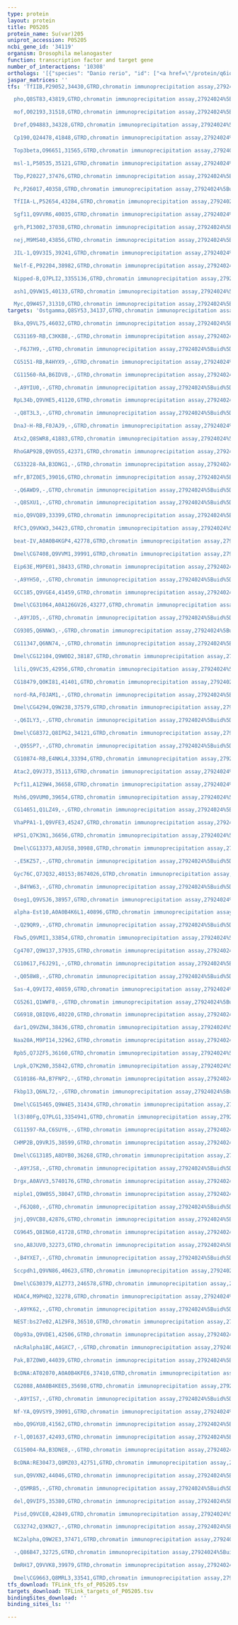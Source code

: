 ```yaml
---
type: protein
layout: protein
title: P05205
protein_name: Su(var)205
uniprot_accession: P05205
ncbi_gene_id: '34119'
organism: Drosophila melanogaster
function: transcription factor and target gene
number_of_interactions: '10308'
orthologs: '[{"species": "Danio rerio", "id": ["<a href=\"/protein/q6iq71\">Q6IQ71</a>", "<a href=\"/protein/f1qm86\">F1QM86</a>"]}, {"species": "Rattus norvegicus", "id": ["<a href=\"/protein/q5rjk5\">Q5RJK5</a>", "D3ZRS6"]}, {"species": "Caenorhabditis elegans", "id": ["<a href=\"/protein/g5eet5\">G5EET5</a>"]}]'
jaspar_matrices: ''
tfs: 'TfIIB,P29052,34430,GTRD,chromatin immunoprecipitation assay,27924024%5Buid%5D,No

  pho,Q8ST83,43819,GTRD,chromatin immunoprecipitation assay,27924024%5Buid%5D,No

  mof,O02193,31518,GTRD,chromatin immunoprecipitation assay,27924024%5Buid%5D,No

  Dref,Q94883,34328,GTRD,chromatin immunoprecipitation assay,27924024%5Buid%5D,No

  Cp190,Q24478,41848,GTRD,chromatin immunoprecipitation assay,27924024%5Buid%5D,No

  Top3beta,O96651,31565,GTRD,chromatin immunoprecipitation assay,27924024%5Buid%5D,No

  msl-1,P50535,35121,GTRD,chromatin immunoprecipitation assay,27924024%5Buid%5D,No

  Tbp,P20227,37476,GTRD,chromatin immunoprecipitation assay,27924024%5Buid%5D,No

  Pc,P26017,40358,GTRD,chromatin immunoprecipitation assay,27924024%5Buid%5D,No

  TfIIA-L,P52654,43284,GTRD,chromatin immunoprecipitation assay,27924024%5Buid%5D,No

  Sgf11,Q9VVR6,40035,GTRD,chromatin immunoprecipitation assay,27924024%5Buid%5D,No

  grh,P13002,37038,GTRD,chromatin immunoprecipitation assay,27924024%5Buid%5D,No

  nej,M9MS40,43856,GTRD,chromatin immunoprecipitation assay,27924024%5Buid%5D,No

  JIL-1,Q9V3I5,39241,GTRD,chromatin immunoprecipitation assay,27924024%5Buid%5D,No

  Nelf-E,P92204,38982,GTRD,chromatin immunoprecipitation assay,27924024%5Buid%5D,No

  Nipped-B,Q7PLI2,3355136,GTRD,chromatin immunoprecipitation assay,27924024%5Buid%5D,No

  ash1,Q9VW15,40133,GTRD,chromatin immunoprecipitation assay,27924024%5Buid%5D,No

  Myc,Q9W4S7,31310,GTRD,chromatin immunoprecipitation assay,27924024%5Buid%5D,No'
targets: 'Ostgamma,Q8SY53,34137,GTRD,chromatin immunoprecipitation assay,27924024%5Buid%5D,No

  Bka,Q9VL75,46032,GTRD,chromatin immunoprecipitation assay,27924024%5Buid%5D,No

  CG31169-RB,C3KKB8,-,GTRD,chromatin immunoprecipitation assay,27924024%5Buid%5D,No

  -,F6J7H9,-,GTRD,chromatin immunoprecipitation assay,27924024%5Buid%5D,No

  CG5151-RB,R4HYX9,-,GTRD,chromatin immunoprecipitation assay,27924024%5Buid%5D,No

  CG11560-RA,B6IDV8,-,GTRD,chromatin immunoprecipitation assay,27924024%5Buid%5D,No

  -,A9YIU0,-,GTRD,chromatin immunoprecipitation assay,27924024%5Buid%5D,No

  RpL34b,Q9VHE5,41120,GTRD,chromatin immunoprecipitation assay,27924024%5Buid%5D,No

  -,Q8T3L3,-,GTRD,chromatin immunoprecipitation assay,27924024%5Buid%5D,No

  DnaJ-H-RB,F0JAJ9,-,GTRD,chromatin immunoprecipitation assay,27924024%5Buid%5D,No

  Atx2,Q8SWR8,41883,GTRD,chromatin immunoprecipitation assay,27924024%5Buid%5D,No

  RhoGAP92B,Q9VDS5,42371,GTRD,chromatin immunoprecipitation assay,27924024%5Buid%5D,No

  CG33228-RA,B3DNG1,-,GTRD,chromatin immunoprecipitation assay,27924024%5Buid%5D,No

  mfr,B7Z0E5,39016,GTRD,chromatin immunoprecipitation assay,27924024%5Buid%5D,No

  -,Q6AWD9,-,GTRD,chromatin immunoprecipitation assay,27924024%5Buid%5D,No

  -,Q8SXU1,-,GTRD,chromatin immunoprecipitation assay,27924024%5Buid%5D,No

  mio,Q9VQ89,33399,GTRD,chromatin immunoprecipitation assay,27924024%5Buid%5D,No

  RfC3,Q9VKW3,34423,GTRD,chromatin immunoprecipitation assay,27924024%5Buid%5D,No

  beat-IV,A0A0B4KGP4,42778,GTRD,chromatin immunoprecipitation assay,27924024%5Buid%5D,No

  Dmel\CG7408,Q9VVM1,39991,GTRD,chromatin immunoprecipitation assay,27924024%5Buid%5D,No

  Eip63E,M9PE01,38433,GTRD,chromatin immunoprecipitation assay,27924024%5Buid%5D,No

  -,A9YH50,-,GTRD,chromatin immunoprecipitation assay,27924024%5Buid%5D,No

  GCC185,Q9VGE4,41459,GTRD,chromatin immunoprecipitation assay,27924024%5Buid%5D,No

  Dmel\CG31064,A0A126GV26,43277,GTRD,chromatin immunoprecipitation assay,27924024%5Buid%5D,No

  -,A9YJD5,-,GTRD,chromatin immunoprecipitation assay,27924024%5Buid%5D,No

  CG9305,Q6NNW3,-,GTRD,chromatin immunoprecipitation assay,27924024%5Buid%5D,No

  CG11347,Q6NN74,-,GTRD,chromatin immunoprecipitation assay,27924024%5Buid%5D,No

  Dmel\CG12104,Q9W0D2,38187,GTRD,chromatin immunoprecipitation assay,27924024%5Buid%5D,No

  lili,Q9VC35,42956,GTRD,chromatin immunoprecipitation assay,27924024%5Buid%5D,No

  CG18479,Q0KI81,41401,GTRD,chromatin immunoprecipitation assay,27924024%5Buid%5D,No

  nord-RA,F0JAM1,-,GTRD,chromatin immunoprecipitation assay,27924024%5Buid%5D,No

  Dmel\CG4294,Q9W238,37579,GTRD,chromatin immunoprecipitation assay,27924024%5Buid%5D,No

  -,Q6ILY3,-,GTRD,chromatin immunoprecipitation assay,27924024%5Buid%5D,No

  Dmel\CG8372,Q8IPG2,34121,GTRD,chromatin immunoprecipitation assay,27924024%5Buid%5D,No

  -,Q95SP7,-,GTRD,chromatin immunoprecipitation assay,27924024%5Buid%5D,No

  CG10874-RB,E4NKL4,33394,GTRD,chromatin immunoprecipitation assay,27924024%5Buid%5D,No

  Atac2,Q9VJ73,35113,GTRD,chromatin immunoprecipitation assay,27924024%5Buid%5D,No

  Pcf11,A1Z9W4,36658,GTRD,chromatin immunoprecipitation assay,27924024%5Buid%5D,No

  Msh6,Q9VUM0,39654,GTRD,chromatin immunoprecipitation assay,27924024%5Buid%5D,No

  CG14651,Q1LZ49,-,GTRD,chromatin immunoprecipitation assay,27924024%5Buid%5D,No

  VhaPPA1-1,Q9VFE3,45247,GTRD,chromatin immunoprecipitation assay,27924024%5Buid%5D,No

  HPS1,Q7K3N1,36656,GTRD,chromatin immunoprecipitation assay,27924024%5Buid%5D,No

  Dmel\CG13373,A8JUS8,30988,GTRD,chromatin immunoprecipitation assay,27924024%5Buid%5D,No

  -,E5KZ57,-,GTRD,chromatin immunoprecipitation assay,27924024%5Buid%5D,No

  Gyc76C,Q7JQ32,40153;8674026,GTRD,chromatin immunoprecipitation assay,27924024%5Buid%5D,No

  -,B4YW63,-,GTRD,chromatin immunoprecipitation assay,27924024%5Buid%5D,No

  Oseg1,Q9VSJ6,38957,GTRD,chromatin immunoprecipitation assay,27924024%5Buid%5D,No

  alpha-Est10,A0A0B4K6L1,40896,GTRD,chromatin immunoprecipitation assay,27924024%5Buid%5D,No

  -,Q29QR9,-,GTRD,chromatin immunoprecipitation assay,27924024%5Buid%5D,No

  Fbw5,Q9VMI1,33854,GTRD,chromatin immunoprecipitation assay,27924024%5Buid%5D,No

  Cg4707,Q9W137,37935,GTRD,chromatin immunoprecipitation assay,27924024%5Buid%5D,No

  CG10617,F6J291,-,GTRD,chromatin immunoprecipitation assay,27924024%5Buid%5D,No

  -,Q058W8,-,GTRD,chromatin immunoprecipitation assay,27924024%5Buid%5D,No

  Sas-4,Q9VI72,40859,GTRD,chromatin immunoprecipitation assay,27924024%5Buid%5D,No

  CG5261,Q1WWF8,-,GTRD,chromatin immunoprecipitation assay,27924024%5Buid%5D,No

  CG6918,Q8IQV6,40220,GTRD,chromatin immunoprecipitation assay,27924024%5Buid%5D,No

  dar1,Q9VZN4,38436,GTRD,chromatin immunoprecipitation assay,27924024%5Buid%5D,No

  Naa20A,M9PI14,32962,GTRD,chromatin immunoprecipitation assay,27924024%5Buid%5D,No

  Rpb5,Q7JZF5,36160,GTRD,chromatin immunoprecipitation assay,27924024%5Buid%5D,No

  Lnpk,Q7K2N0,35842,GTRD,chromatin immunoprecipitation assay,27924024%5Buid%5D,No

  CG10186-RA,B7FNP2,-,GTRD,chromatin immunoprecipitation assay,27924024%5Buid%5D,No

  Fkbp13,Q6NL72,-,GTRD,chromatin immunoprecipitation assay,27924024%5Buid%5D,No

  Dmel\CG15465,Q9W4E5,31434,GTRD,chromatin immunoprecipitation assay,27924024%5Buid%5D,No

  l(3)80Fg,Q7PLG1,3354941,GTRD,chromatin immunoprecipitation assay,27924024%5Buid%5D,No

  CG11597-RA,C6SUY6,-,GTRD,chromatin immunoprecipitation assay,27924024%5Buid%5D,No

  CHMP2B,Q9VRJ5,38599,GTRD,chromatin immunoprecipitation assay,27924024%5Buid%5D,No

  Dmel\CG13185,A8DYB0,36268,GTRD,chromatin immunoprecipitation assay,27924024%5Buid%5D,No

  -,A9YJS8,-,GTRD,chromatin immunoprecipitation assay,27924024%5Buid%5D,No

  Drgx,A0AVV3,5740176,GTRD,chromatin immunoprecipitation assay,27924024%5Buid%5D,No

  miple1,Q9W0S5,38047,GTRD,chromatin immunoprecipitation assay,27924024%5Buid%5D,No

  -,F6JQ80,-,GTRD,chromatin immunoprecipitation assay,27924024%5Buid%5D,No

  jnj,Q9VCB8,42876,GTRD,chromatin immunoprecipitation assay,27924024%5Buid%5D,No

  CG9645,Q8ING0,41728,GTRD,chromatin immunoprecipitation assay,27924024%5Buid%5D,No

  sno,A8JUV0,32273,GTRD,chromatin immunoprecipitation assay,27924024%5Buid%5D,No

  -,B4YXE7,-,GTRD,chromatin immunoprecipitation assay,27924024%5Buid%5D,No

  Sccpdh1,Q9VN86,40623,GTRD,chromatin immunoprecipitation assay,27924024%5Buid%5D,No

  Dmel\CG30379,A1Z773,246578,GTRD,chromatin immunoprecipitation assay,27924024%5Buid%5D,No

  HDAC4,M9PHQ2,32278,GTRD,chromatin immunoprecipitation assay,27924024%5Buid%5D,No

  -,A9YK62,-,GTRD,chromatin immunoprecipitation assay,27924024%5Buid%5D,No

  NEST:bs27e02,A1Z9F8,36510,GTRD,chromatin immunoprecipitation assay,27924024%5Buid%5D,No

  Obp93a,Q9VDE1,42506,GTRD,chromatin immunoprecipitation assay,27924024%5Buid%5D,No

  nAcRalpha18C,A4GXC7,-,GTRD,chromatin immunoprecipitation assay,27924024%5Buid%5D,No

  Pak,B7Z0W0,44039,GTRD,chromatin immunoprecipitation assay,27924024%5Buid%5D,No

  BcDNA:AT02070,A0A0B4KFE6,37410,GTRD,chromatin immunoprecipitation assay,27924024%5Buid%5D,No

  CG2088,A0A0B4KEE5,35698,GTRD,chromatin immunoprecipitation assay,27924024%5Buid%5D,No

  -,A9YIS7,-,GTRD,chromatin immunoprecipitation assay,27924024%5Buid%5D,No

  Nf-YA,Q9VSY9,39091,GTRD,chromatin immunoprecipitation assay,27924024%5Buid%5D,No

  mbo,Q9GYU8,41562,GTRD,chromatin immunoprecipitation assay,27924024%5Buid%5D,No

  r-l,Q01637,42493,GTRD,chromatin immunoprecipitation assay,27924024%5Buid%5D,No

  CG15004-RA,B3DNE8,-,GTRD,chromatin immunoprecipitation assay,27924024%5Buid%5D,No

  BcDNA:RE30473,Q8MZ03,42751,GTRD,chromatin immunoprecipitation assay,27924024%5Buid%5D,No

  sun,Q9VXN2,44046,GTRD,chromatin immunoprecipitation assay,27924024%5Buid%5D,No

  -,Q5MRB5,-,GTRD,chromatin immunoprecipitation assay,27924024%5Buid%5D,No

  del,Q9VIF5,35380,GTRD,chromatin immunoprecipitation assay,27924024%5Buid%5D,No

  Pisd,Q9VCE0,42849,GTRD,chromatin immunoprecipitation assay,27924024%5Buid%5D,No

  CG32742,Q3KN27,-,GTRD,chromatin immunoprecipitation assay,27924024%5Buid%5D,No

  NC2alpha,Q9W2E3,37471,GTRD,chromatin immunoprecipitation assay,27924024%5Buid%5D,No

  -,Q86B47,32725,GTRD,chromatin immunoprecipitation assay,27924024%5Buid%5D,No

  DmRH17,Q9VVK8,39979,GTRD,chromatin immunoprecipitation assay,27924024%5Buid%5D,No

  Dmel\CG9663,Q8MRL3,33541,GTRD,chromatin immunoprecipitation assay,27924024%5Buid%5D,No'
tfs_download: TFLink_tfs_of_P05205.tsv
targets_download: TFLink_targets_of_P05205.tsv
bindingSites_download: ''
binding_sites_ls: ''

---
```

